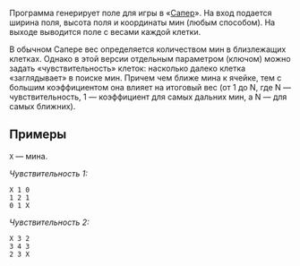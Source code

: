 Программа генерирует поле для игры в «[Сапер](https://ru.wikipedia.org/wiki/%D0%A1%D0%B0%D0%BF%D1%91%D1%80_(%D0%B8%D0%B3%D1%80%D0%B0))». На вход подается ширина поля, высота поля и координаты мин (любым способом). На выходе выводится поле с весами каждой клетки.

В обычном Сапере вес определяется количеством мин в близлежащих клетках. Однако в этой версии отдельным параметром (ключом) можно задать «чувствительность» клеток: насколько далеко клетка «заглядывает» в поиске мин. Причем чем ближе мина к ячейке, тем с большим коэффициентом она влияет на итоговый вес (от 1 до N, где N — чувствительность, 1 — коэффициент для самых дальних мин, а N — для самых ближних).

Примеры
-------

`X` — мина.

_Чувствительность 1:_

```
X 1 0
1 2 1
0 1 X
```

_Чувствительность 2:_

```
X 3 2
3 4 3
2 3 X
```
